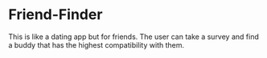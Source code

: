 # Friend-Finder

This is like a dating app but for friends. The user can take a survey and find a buddy that has the highest compatibility with them.